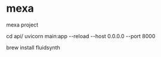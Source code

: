 # mexa
mexa project

cd api/
uvicorn main:app --reload --host 0.0.0.0 --port 8000


brew install fluidsynth
